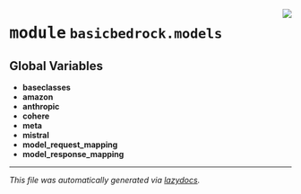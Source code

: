 <!-- markdownlint-disable -->

<a href="https://github.com/cyberitech/BasicBedrock/tree/main\src\basicbedrock\models\__init__.py#L0"><img align="right" style="float:right;" src="https://img.shields.io/badge/-source-cccccc?style=flat-square"></a>

# <kbd>module</kbd> `basicbedrock.models`




**Global Variables**
---------------
- **baseclasses**
- **amazon**
- **anthropic**
- **cohere**
- **meta**
- **mistral**
- **model_request_mapping**
- **model_response_mapping**




---

_This file was automatically generated via [lazydocs](https://github.com/ml-tooling/lazydocs)._
